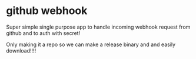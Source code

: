 # github webhook

Super simple single purpose app to handle incoming webhook request from github
and to auth with secret!

Only making it a repo so we can make a release binary and and easily download!!!!
